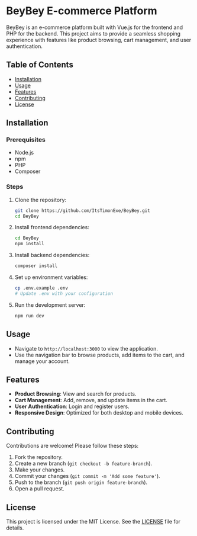 # BeyBey E-commerce Platform

BeyBey is an e-commerce platform built with Vue.js for the frontend and PHP for the backend. This project aims to provide a seamless shopping experience with features like product browsing, cart management, and user authentication.

## Table of Contents

- [Installation](#installation)
- [Usage](#usage)
- [Features](#features)
- [Contributing](#contributing)
- [License](#license)

## Installation

### Prerequisites

- Node.js
- npm
- PHP
- Composer

### Steps

1. Clone the repository:
    ```sh
    git clone https://github.com/ItsTimonExe/BeyBey.git
    cd BeyBey
    ```

2. Install frontend dependencies:
    ```sh
    cd BeyBey
    npm install
    ```

3. Install backend dependencies:
    ```sh
    composer install
    ```

4. Set up environment variables:
    ```sh
    cp .env.example .env
    # Update .env with your configuration
    ```

5. Run the development server:
    ```sh
    npm run dev
    ```

## Usage

- Navigate to `http://localhost:3000` to view the application.
- Use the navigation bar to browse products, add items to the cart, and manage your account.

## Features

- **Product Browsing**: View and search for products.
- **Cart Management**: Add, remove, and update items in the cart.
- **User Authentication**: Login and register users.
- **Responsive Design**: Optimized for both desktop and mobile devices.

## Contributing

Contributions are welcome! Please follow these steps:

1. Fork the repository.
2. Create a new branch (`git checkout -b feature-branch`).
3. Make your changes.
4. Commit your changes (`git commit -m 'Add some feature'`).
5. Push to the branch (`git push origin feature-branch`).
6. Open a pull request.

## License

This project is licensed under the MIT License. See the [LICENSE](LICENSE) file for details.
